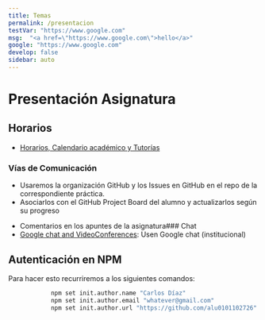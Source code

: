 ```yaml
---
title: Temas
permalink: /presentacion
testVar: "https://www.google.com"
msg:  "<a href=\"https://www.google.com\">hello</a>"
google: "https://www.google.com"
develop: false
sidebar: auto
---
```


# Presentación Asignatura

## Horarios

* [Horarios, Calendario académico y Tutorías](../../horario/horario.md)

### Vías de Comunicación

* Usaremos la organización GitHub y los Issues en GitHub en el repo de la correspondiente práctica. 
* Asociarlos con el GitHub Project Board del alumno y actualizarlos según su progreso
<!--* [Google group de PL ](https://groups.google.com/u/1/a/ull.edu.es/g/asignatura_139263121)-->
<!--* [GitHub Discussions in the repo ULL-ESIT-GRADOII-PL/ull-esit-gradoii-pl.github.io](https://github.com/ULL-ESIT-GRADOII-PL/ull-esit-gradoii-pl.github.io/discussions)-->
* Comentarios en los apuntes de la asignatura### Chat 
* [Google chat and VideoConferences](https://mail.google.com/chat/u/1/#chat/welcome): Usen Google chat (institucional) 

## Autenticación en NPM

Para hacer esto recurriremos a los siguientes comandos:

```bash
			npm set init.author.name "Carlos Díaz"
			npm set init.author.email "whatever@gmail.com"
			npm set init.author.url "https://github.com/alu0101102726"
```




